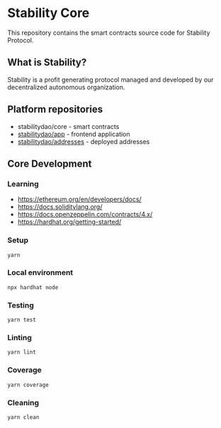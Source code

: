 # Stability Core

This repository contains the smart contracts source code for Stability Protocol.

## What is Stability?

Stability is a profit generating protocol managed and developed by our decentralized autonomous organization.

## Platform repositories

- stabilitydao/core - smart contracts
- [stabilitydao/app](https://github.com/stabilitydao/app) - frontend application
- [stabilitydao/addresses](https://github.com/stabilitydao/addresses) - deployed addresses

## Core Development

### Learning

- https://ethereum.org/en/developers/docs/
- https://docs.soliditylang.org/
- https://docs.openzeppelin.com/contracts/4.x/
- https://hardhat.org/getting-started/

### Setup

```
yarn
```

### Local environment

```
npx hardhat node
```

### Testing

```
yarn test
```

### Linting

```
yarn lint
```

### Coverage

```
yarn coverage
```

### Cleaning
```
yarn clean
```
